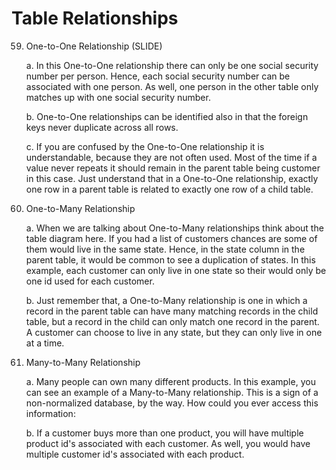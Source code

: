 # Table Relationships

59. One-to-One Relationship (SLIDE)

    a. In this One-to-One relationship there can only be one social security number per person. Hence,  each social security number can be associated with one person. As well, one person in the other table only matches up with one social security number.

    b. One-to-One relationships can be identified also in that the foreign keys never duplicate across all rows.

    c. If you are confused by the One-to-One relationship it is understandable, because they are not often used. Most of the time if a value never repeats it should remain in the parent table being customer in this case. Just understand that in a One-to-One relationship, exactly one row in a parent table is related to exactly one row of a child table.

60. One-to-Many Relationship

    a. When we are talking about One-to-Many relationships think about the table diagram here. If you had a list of customers chances are some of them would live in the same state. Hence, in the state column in the parent table, it would be common to see a duplication of states. In this example, each customer can only live in one state so their would only be one id used for each customer.

    b. Just remember that, a One-to-Many relationship is one in which a record in the parent table can have many matching records in the child table, but a record in the child can only match one record in the parent. A customer can choose to live in any state, but they can only live in one at a time.

61. Many-to-Many Relationship

    a. Many people can own many different products. In this example, you can see an example of a Many-to-Many relationship. This is a sign of a non-normalized database, by the way. How could you ever access this information:

    b. If a customer buys more than one product, you will have multiple product id's associated with each customer. As well, you would have multiple customer id's associated with each product.
